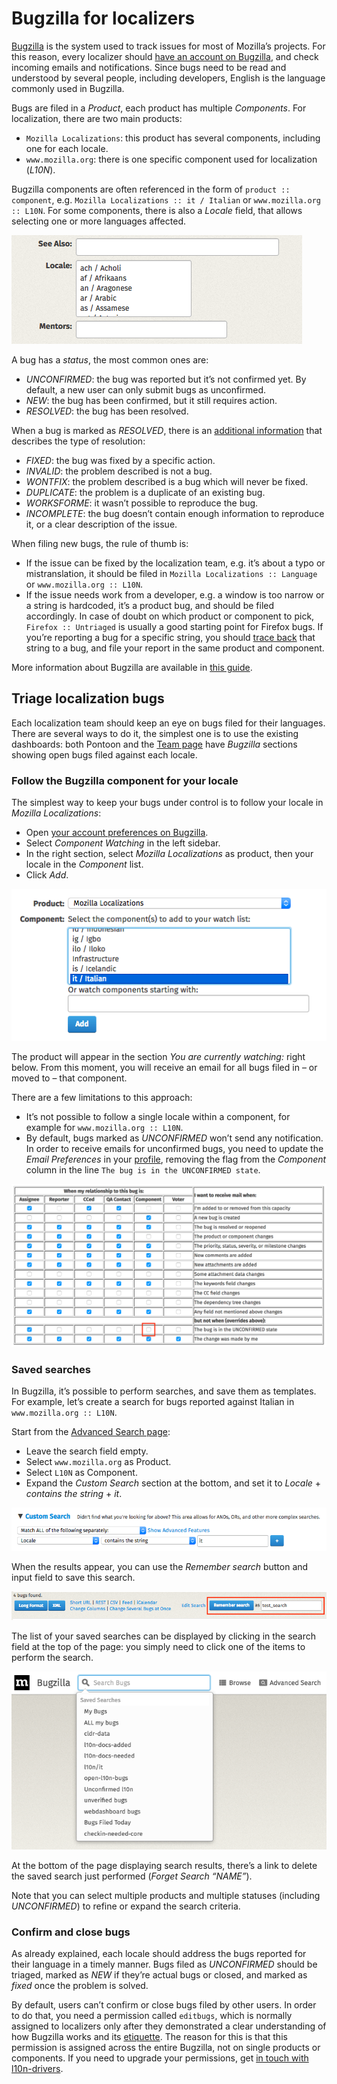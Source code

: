 # Bugzilla for localizers

<!-- toc -->

[Bugzilla](https://bugzilla.mozilla.org/) is the system used to track issues for most of Mozilla’s projects. For this reason, every localizer should [have an account on Bugzilla](https://wiki.mozilla.org/BMO/UserGuide#Creating_a_Bugzilla_Account), and check incoming emails and notifications. Since bugs need to be read and understood by several people, including developers, English is the language commonly used in Bugzilla.

Bugs are filed in a *Product*, each product has multiple *Components*. For localization, there are two main products:
* `Mozilla Localizations`: this product has several components, including one for each locale.
* `www.mozilla.org`: there is one specific component used for localization (*L10N*).

Bugzilla components are often referenced in the form of `product :: component`, e.g. `Mozilla Localizations :: it / Italian` or `www.mozilla.org :: L10N`. For some components, there is also a *Locale* field, that allows selecting one or more languages affected.

![Locale field](../assets/images/bugzilla/locale.png)

A bug has a *status*, the most common ones are:
* *UNCONFIRMED*: the bug was reported but it’s not confirmed yet. By default, a new user can only submit bugs as unconfirmed.
* *NEW*: the bug has been confirmed, but it still requires action.
* *RESOLVED*: the bug has been resolved.

When a bug is marked as *RESOLVED*, there is an [additional information](https://developer.mozilla.org/docs/Mozilla/Bugzilla/What_to_do_and_what_not_to_do_in_Bugzilla#Resolving_bugs) that describes the type of resolution:
* *FIXED*: the bug was fixed by a specific action.
* *INVALID*: the problem described is not a bug.
* *WONTFIX*: the problem described is a bug which will never be fixed.
* *DUPLICATE*: the problem is a duplicate of an existing bug.
* *WORKSFORME*: it wasn’t possible to reproduce the bug.
* *INCOMPLETE*: the bug doesn’t contain enough information to reproduce it, or a clear description of the issue.

When filing new bugs, the rule of thumb is:
* If the issue can be fixed by the localization team, e.g. it’s about a typo or mistranslation, it should be filed in `Mozilla Localizations :: Language` or `www.mozilla.org :: L10N`.
* If the issue needs work from a developer, e.g. a window is too narrow or a string is hardcoded, it’s a product bug, and should be filed accordingly. In case of doubt on which product or component to pick, `Firefox :: Untriaged` is usually a good starting point for Firefox bugs. If you’re reporting a bug for a specific string, you should [trace back](../tools/mercurial/tracking_back_string_to_bug) that string to a bug, and file your report in the same product and component.

More information about Bugzilla are available in [this guide](https://wiki.mozilla.org/BMO/UserGuide).

## Triage localization bugs

Each localization team should keep an eye on bugs filed for their languages. There are several ways to do it, the simplest one is to use the existing dashboards: both Pontoon and the [Team page](https://l10n.mozilla.org/teams/) have *Bugzilla* sections showing open bugs filed against each locale.

### Follow the Bugzilla component for your locale

The simplest way to keep your bugs under control is to follow your locale in *Mozilla Localizations*:
* Open [your account preferences on Bugzilla](https://bugzilla.mozilla.org/userprefs.cgi).
* Select *Component Watching* in the left sidebar.
* In the right section, select *Mozilla Localizations* as product, then your locale in the *Component* list.
* Click *Add*.

![Watch a component](../assets/images/bugzilla/watch_component.png)

The product will appear in the section *You are currently watching:* right below. From this moment, you will receive an email for all bugs filed in – or moved to – that component.

There are a few limitations to this approach:
* It’s not possible to follow a single locale within a component, for example for `www.mozilla.org :: L10N`.
* By default, bugs marked as *UNCONFIRMED* won’t send any notification. In order to receive emails for unconfirmed bugs, you need to update the *Email Preferences* in your [profile](https://bugzilla.mozilla.org/userprefs.cgi), removing the flag from the *Component* column in the line `The bug is in the UNCONFIRMED state`.

![Email Preferences](../assets/images/bugzilla/email_preferences.png)

### Saved searches

In Bugzilla, it’s possible to perform searches, and save them as templates. For example, let’s create a search for bugs reported against Italian in `www.mozilla.org :: L10N`.

Start from the [Advanced Search page](https://bugzilla.mozilla.org/query.cgi?query_format=advanced):
* Leave the search field empty.
* Select `www.mozilla.org` as Product.
* Select `L10N` as Component.
* Expand the *Custom Search* section at the bottom, and set it to *Locale* + *contains the string* + *it*.

![Custom Search](../assets/images/bugzilla/custom_search.png)

When the results appear, you can use the *Remember search* button and input field to save this search.

![Remember search](../assets/images/bugzilla/remember_search.png)

The list of your saved searches can be displayed by clicking in the search field at the top of the page: you simply need to click one of the items to perform the search.

![Remember search](../assets/images/bugzilla/saved_searches.png)

At the bottom of the page displaying search results, there’s a link to delete the saved search just performed (*Forget Search “NAME”*).

Note that you can select multiple products and multiple statuses (including *UNCONFIRMED*) to refine or expand the search criteria.

### Confirm and close bugs

As already explained, each locale should address the bugs reported for their language in a timely manner. Bugs filed as *UNCONFIRMED* should be triaged, marked as *NEW* if they’re actual bugs or closed, and marked as *fixed* once the problem is solved.

By default, users can’t confirm or close bugs filed by other users. In order to do that, you need a permission called `editbugs`, which is normally assigned to localizers only after they demonstrated a clear understanding of how Bugzilla works and its [etiquette](https://bugzilla.mozilla.org/page.cgi?id=etiquette.html). The reason for this is that this permission is assigned across the entire Bugzilla, not on single products or components. If you need to upgrade your permissions, get [in touch with l10n-drivers](https://wiki.mozilla.org/L10n:Mozilla_Team).
